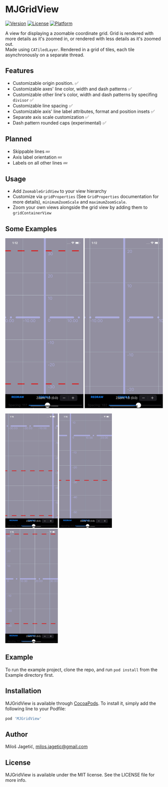 # MJGridView

[![Version](https://img.shields.io/cocoapods/v/MJGridView.svg?style=flat)](https://cocoapods.org/pods/MJGridView)
[![License](https://img.shields.io/cocoapods/l/MJGridView.svg?style=flat)](https://cocoapods.org/pods/MJGridView)
[![Platform](https://img.shields.io/cocoapods/p/MJGridView.svg?style=flat)](https://cocoapods.org/pods/MJGridView)

A view for displaying a zoomable coordinate grid. Grid is rendered with more details as it's zoomed in, or rendered with less details as it's zoomed out.   
Made using `CATiledLayer`. Rendered in a grid of tiles, each tile asynchronously on a separate thread.

## Features
- Customizable origin position. ✅
- Customizable axes' line color, width and dash patterns ✅
- Customizable other line's color, width and dash patterns by specifing `divisor` ✅
- Customizable line spacing ✅
- Customizable axis' line label attributes, format and position insets ✅
- Separate axis scale customization ✅
- Dash pattern rounded caps (experimental) ✅

## Planned
- Skippable lines 💤
- Axis label orientation 💤
- Labels on all other lines 💤

## Usage
- Add `ZoomableGridView` to your view hierarchy
- Customize via `gridProperties` (See `GridProperties` documentation for more details), `minimumZoomScale` and `maximumZoomScale`.
- Zoom your own views alongside the grid view by adding them to `gridContainerView`

## Some Examples
<p float="center">
  <img src="readme/spacing1.jpg" width=49% />
  <img src="readme/spacing2.jpg" width=49% /> 
</p>
<p float="center">
  <img src="readme/origin1.jpg" width=33% />
  <img src="readme/origin2.jpg" width=33% /> 
  <img src="readme/origin3.jpg" width=33% /> 
</p>

## Example

To run the example project, clone the repo, and run `pod install` from the Example directory first.

## Installation

MJGridView is available through [CocoaPods](https://cocoapods.org). To install
it, simply add the following line to your Podfile:

```ruby
pod 'MJGridView'
```

## Author

Miloš Jagetić, milos.jagetic@gmail.com

## License

MJGridView is available under the MIT license. See the LICENSE file for more info.
